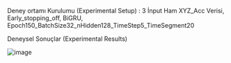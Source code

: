 Deney ortamı Kurulumu (Experimental Setup) :
3 İnput Ham XYZ_Acc Verisi, Early_stopping_off, BiGRU, Epoch150_BatchSize32_nHidden128_TimeStep5_TimeSegment20

Deneysel Sonuçlar (Experimental Results)

 ![image](https://user-images.githubusercontent.com/11638083/114446682-2fad6280-9bda-11eb-9abf-0d3f5626ab17.png)

